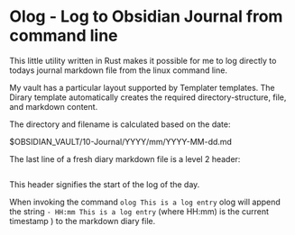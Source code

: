 # Olog - Log to Obsidian Journal from command line 

This little utility written in Rust makes it possible for me to log directly to todays journal markdown file from the linux command line. 

My vault has a particular layout supported by Templater templates.   The Dirary template automatically creates the required directory-structure, file, and markdown content. 

The directory and filename is calculated based on the date: 

$OBSIDIAN_VAULT/10-Journal/YYYY/mm/YYYY-MM-dd.md

The last line of a fresh diary markdown file is a level 2 header: 

```## 🕗
```

This header signifies the start of the log of the day.  

When invoking the command `olog This is a log entry` olog will append the string `- HH:mm This is a log entry` (where HH:mm) is the current timestamp ) to the markdown diary file. 



